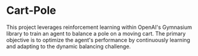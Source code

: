 # Cart-Pole
This project leverages reinforcement learning within OpenAI's Gymnasium library to train an agent to balance a pole on a moving cart. The primary objective is to optimize the agent's performance by continuously learning and adapting to the dynamic balancing challenge.
